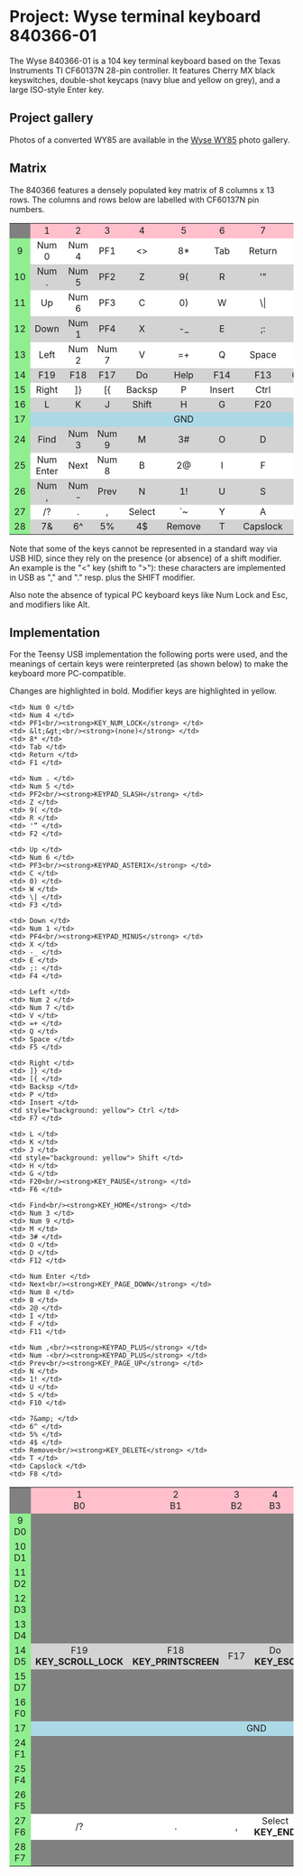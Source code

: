 Project: Wyse terminal keyboard 840366-01
=========================================

The Wyse 840366-01 is a 104 key terminal keyboard based on the Texas 
Instruments TI CF60137N 28-pin controller.  It features Cherry MX black 
keyswitches, double-shot keycaps (navy blue and yellow on grey), and a large 
ISO-style Enter key.

Project gallery
---------------

Photos of a converted WY85 are available in the [Wyse WY85](http://imgur.com/a/rBTpp)
photo gallery.


Matrix
------

The 840366 features a densely populated key matrix of 8 columns x 13 rows.  The 
columns and rows below are labelled with CF60137N pin numbers.

<table style="background: grey; text-align: center">
  <colgroup>
    <col span="1" style="width: 10%;">
    <col span="1" style="width: 10%;">
    <col span="1" style="width: 10%;">
    <col span="1" style="width: 10%;">
    <col span="1" style="width: 10%;">
    <col span="1" style="width: 10%;">
    <col span="1" style="width: 10%;">
    <col span="1" style="width: 10%;">
    <col span="1" style="width: 10%;">
  </colgroup>

  <tr style="background:pink">
    <td style="background: grey"></td>
    <td>1</td>
    <td>2</td>
    <td>3</td>
    <td>4</td>
    <td>5</td>
    <td>6</td>
    <td>7</td>
    <td>8</td>
  </tr>

  <tr style="background: white">
    <td style="background: lightgreen">9</td>
    <td> Num 0 </td>
    <td> Num 4 </td>
    <td> PF1 </td>
    <td> &lt;&gt; </td>
    <td> 8* </td>
    <td> Tab </td>
    <td> Return </td>
    <td> F1 </td>
  </tr>

  <tr style="background: lightgrey">
    <td style="background: lightgreen">10</td>
    <td> Num . </td>
    <td> Num 5 </td>
    <td> PF2 </td>
    <td> Z </td>
    <td> 9( </td>
    <td> R </td>
    <td> '” </td>
    <td> F2 </td>
  </tr>

  <tr style="background: white">
    <td style="background: lightgreen"> 11 </td>
    <td> Up </td>
    <td> Num 6 </td>
    <td> PF3 </td>
    <td> C </td>
    <td> 0) </td>
    <td> W </td>
    <td> \| </td>
    <td> F3 </td>
  </tr>

  <tr style="background: lightgrey">
    <td style="background: lightgreen"> 12 </td>
    <td> Down </td>
    <td> Num 1 </td>
    <td> PF4 </td>
    <td> X </td>
    <td> -_ </td>
    <td> E </td>
    <td> ;: </td>
    <td> F4 </td>
  </tr>

  <tr style="background: white">
    <td style="background: lightgreen"> 13 </td>
    <td> Left </td>
    <td> Num 2 </td>
    <td> Num 7 </td>
    <td> V </td>
    <td> =+ </td>
    <td> Q </td>
    <td> Space </td>
    <td> F5 </td>
  </tr>


  <tr style="background: lightgrey">
    <td style="background: lightgreen"> 14 </td>
    <td> F19 </td>
    <td> F18 </td>
    <td> F17 </td>
    <td> Do </td>
    <td> Help </td>
    <td> F14 </td>
    <td> F13 </td>
    <td> Compose </td>
  </tr>

  <tr style="background: white">
    <td style="background: lightgreen"> 15 </td>
    <td> Right </td>
    <td> ]} </td>
    <td> [{ </td>
    <td> Backsp </td>
    <td> P </td>
    <td> Insert </td>
    <td> Ctrl </td>
    <td> F7 </td>
  </tr>

  <tr style="background: lightgrey">
    <td style="background: lightgreen"> 16 </td>
    <td> L </td>
    <td> K </td>
    <td> J </td>
    <td> Shift </td>
    <td> H </td>
    <td> G </td>
    <td> F20 </td>
    <td> F6 </td>
  </tr>

  <tr style="background: white">
    <td style="background: lightgreen"> 17 </td>
    <td colspan="8" style="background: lightblue"> GND </td>
  </tr>

  <tr style="background: lightgrey">
    <td style="background: lightgreen"> 24 </td>
    <td> Find </td>
    <td> Num 3 </td>
    <td> Num 9 </td>
    <td> M </td>
    <td> 3# </td>
    <td> O </td>
    <td> D </td>
    <td> F12 </td>
  </tr>

  <tr style="background: white">
    <td style="background: lightgreen"> 25 </td>
    <td> Num Enter </td>
    <td> Next </td>
    <td> Num 8 </td>
    <td> B </td>
    <td> 2@ </td>
    <td> I </td>
    <td> F </td>
    <td> F11 </td>
  </tr>

  <tr style="background: lightgrey">
    <td style="background: lightgreen"> 26 </td>
    <td> Num , </td>
    <td> Num - </td>
    <td> Prev </td>
    <td> N </td>
    <td> 1! </td>
    <td> U </td>
    <td> S </td>
    <td> F10 </td>
  </tr>

  <tr style="background: white">
    <td style="background: lightgreen"> 27 </td>
    <td> /? </td>
    <td> . </td>
    <td> , </td>
    <td> Select </td>
    <td> `~ </td>
    <td> Y </td>
    <td> A </td>
    <td> F9 </td>
  </tr>

  <tr style="background: lightgrey">
    <td style="background: lightgreen"> 28 </td>
    <td> 7&amp; </td>
    <td> 6^ </td>
    <td> 5% </td>
    <td> 4$ </td>
    <td> Remove </td>
    <td> T </td>
    <td> Capslock </td>
    <td> F8 </td>
  </tr>

</table>

Note that some of the keys cannot be represented in a standard way via USB HID, 
since they rely on the presence (or absence) of a shift modifier.  An example 
is the "&lt;" key (shift to "&gt;"): these characters are implemented in USB as 
"," and "." resp. plus the SHIFT modifier.

Also note the absence of typical PC keyboard keys like Num Lock and Esc, and 
modifiers like Alt.


Implementation
--------------

For the Teensy USB implementation the following ports were used, and the 
meanings of certain keys were reinterpreted (as shown below) to make the 
keyboard more PC-compatible.

Changes are highlighted in bold.  Modifier keys are highlighted in yellow.

<table style="background: grey; text-align: center">
  <colgroup>
    <col span="1" style="width: 10%;">
    <col span="1" style="width: 10%;">
    <col span="1" style="width: 10%;">
    <col span="1" style="width: 10%;">
    <col span="1" style="width: 10%;">
    <col span="1" style="width: 10%;">
    <col span="1" style="width: 10%;">
    <col span="1" style="width: 10%;">
    <col span="1" style="width: 10%;">
  </colgroup>

  <tr style="background:pink">
    <td style="background: grey"></td>
    <td> 1<br/>B0 </td>
    <td> 2<br/>B1 </td>
    <td> 3<br/>B2 </td>
    <td> 4<br/>B3 </td>
    <td> 5<br/>B4 </td>
    <td> 6<br/>B5 </td>
    <td> 7<br/>B6 </td>
    <td> 8<br/>B7 </td>
  </tr>

  <tr style="background: white">
    <td style="background: lightgreen"> 9<br/>D0 </td>

    <td> Num 0 </td>
    <td> Num 4 </td>
    <td> PF1<br/><strong>KEY_NUM_LOCK</strong> </td>
    <td> &lt;&gt;<br/><strong>(none)</strong> </td>
    <td> 8* </td>
    <td> Tab </td>
    <td> Return </td>
    <td> F1 </td>
  </tr>

  <tr style="background: lightgrey">
    <td style="background: lightgreen"> 10<br/>D1 </td>

    <td> Num . </td>
    <td> Num 5 </td>
    <td> PF2<br/><strong>KEYPAD_SLASH</strong> </td>
    <td> Z </td>
    <td> 9( </td>
    <td> R </td>
    <td> '” </td>
    <td> F2 </td>
  </tr>

  <tr style="background: white">
    <td style="background: lightgreen"> 11<br/>D2 </td>

    <td> Up </td>
    <td> Num 6 </td>
    <td> PF3<br/><strong>KEYPAD_ASTERIX</strong> </td>
    <td> C </td>
    <td> 0) </td>
    <td> W </td>
    <td> \| </td>
    <td> F3 </td>
  </tr>

  <tr style="background: lightgrey">
    <td style="background: lightgreen"> 12<br/>D3 </td>

    <td> Down </td>
    <td> Num 1 </td>
    <td> PF4<br/><strong>KEYPAD_MINUS</strong> </td>
    <td> X </td>
    <td> -_ </td>
    <td> E </td>
    <td> ;: </td>
    <td> F4 </td>
  </tr>

  <tr style="background: white">
    <td style="background: lightgreen"> 13<br/>D4 </td>

    <td> Left </td>
    <td> Num 2 </td>
    <td> Num 7 </td>
    <td> V </td>
    <td> =+ </td>
    <td> Q </td>
    <td> Space </td>
    <td> F5 </td>
  </tr>

  <tr style="background: lightgrey">
    <td style="background: lightgreen"> 14<br/>D5 </td>
    <td> F19<br/><strong>KEY_SCROLL_LOCK</strong> </td>
    <td> F18<br/><strong>KEY_PRINTSCREEN</strong> </td>
    <td> F17 </td>
    <td> Do<br/><strong>KEY_ESC</strong> </td>
    <td style="background: yellow"> Help<br/><strong>KEY_RIGHT_GUI</strong> </td>
    <td> F14 </td>
    <td> F13 </td>
    <td style="background: yellow"> Compose<br/><strong>KEY_ALT</strong> </td>
  </tr>

  <tr style="background: white">
    <td style="background: lightgreen"> 15<br/>D7 </td>

    <td> Right </td>
    <td> ]} </td>
    <td> [{ </td>
    <td> Backsp </td>
    <td> P </td>
    <td> Insert </td>
    <td style="background: yellow"> Ctrl </td>
    <td> F7 </td>
  </tr>

  <tr style="background: lightgrey">
    <td style="background: lightgreen"> 16<br/>F0 </td>

    <td> L </td>
    <td> K </td>
    <td> J </td>
    <td style="background: yellow"> Shift </td>
    <td> H </td>
    <td> G </td>
    <td> F20<br/><strong>KEY_PAUSE</strong> </td>
    <td> F6 </td>
  </tr>

  <tr style="background: white">
    <td style="background: lightgreen"> 17 </td>
    <td colspan="8" style="background: lightblue"> GND </td>
  </tr>

  <tr style="background: lightgrey">
    <td style="background: lightgreen"> 24<br/>F1 </td>

    <td> Find<br/><strong>KEY_HOME</strong> </td>
    <td> Num 3 </td>
    <td> Num 9 </td>
    <td> M </td>
    <td> 3# </td>
    <td> O </td>
    <td> D </td>
    <td> F12 </td>
  </tr>

  <tr style="background: white">
    <td style="background: lightgreen"> 25<br/>F4 </td>

    <td> Num Enter </td>
    <td> Next<br/><strong>KEY_PAGE_DOWN</strong> </td>
    <td> Num 8 </td>
    <td> B </td>
    <td> 2@ </td>
    <td> I </td>
    <td> F </td>
    <td> F11 </td>
  </tr>

  <tr style="background: lightgrey">
    <td style="background: lightgreen"> 26<br/>F5 </td>

    <td> Num ,<br/><strong>KEYPAD_PLUS</strong> </td>
    <td> Num -<br/><strong>KEYPAD_PLUS</strong> </td>
    <td> Prev<br/><strong>KEY_PAGE_UP</strong> </td>
    <td> N </td>
    <td> 1! </td>
    <td> U </td>
    <td> S </td>
    <td> F10 </td>
  </tr>

  <tr style="background: white">
    <td style="background: lightgreen"> 27<br/>F6 </td>
    <td> /? </td>
    <td> . </td>
    <td> , </td>
    <td> Select<br/><strong>KEY_END</strong> </td>
    <td> `~ </td>
    <td> Y </td>
    <td> A </td>
    <td> F9 </td>
  </tr>

  <tr style="background: lightgrey">
    <td style="background: lightgreen"> 28<br/>F7 </td>

    <td> 7&amp; </td>
    <td> 6^ </td>
    <td> 5% </td>
    <td> 4$ </td>
    <td> Remove<br/><strong>KEY_DELETE</strong> </td>
    <td> T </td>
    <td> Capslock </td>
    <td> F8 </td>
  </tr>

</table>

